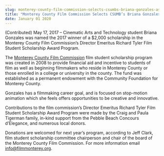 ```yaml
---
slug: monterey-county-film-commission-selects-csumbs-briana-gonzales-as-scholarship-winner
title: "Monterey County Film Commission Selects CSUMB’s Briana Gonzales as Scholarship Winner"
date: January 01 2020
---
```


<p>(Contributed) May 17, 2017 – Cinematic Arts and Technology student Briana Gonzales was named the 2017 winner of a $2,000 scholarship in the Monterey County Film Commission’s Director Emeritus Richard Tyler Film Student Scholarship Award Program.</p><p>The <a href="http://filmmonterey.org">Monterey County Film Commission</a> film student scholarship program was created in 2008 to provide financial aid and incentive to students of film as well as beginning filmmakers who reside in Monterey County or those enrolled in a college or university in the county. The fund was established as a permanent endowment with the Community Foundation for Monterey County.
</p><p>Gonzales has a filmmaking career goal, and is focused on stop&#45;motion animation which she feels offers opportunities to be creative and innovative.
</p><p>Contributions to the film commission’s Director Emeritus Richard Tyler Film Student Scholarship Award Program were made by the Craig and Paula Tigerman family, in&#45;kind support from the Pebble Beach Concours d’Elegance, and numerous local donors.
</p><p>Donations are welcomed for next year’s program, according to Jeff Clark, film student scholarship committee chairperson and chair of the board of the Monterey County Film Commission.  For more information email <a href="&#109;&#x61;&#105;&#x6c;&#116;&#x6f;&#58;&#x69;&#110;&#x66;&#111;&#x40;&#102;&#x69;l&#109;&#x6d;&#111;&#x6e;&#116;&#x65;&#114;&#x65;&#121;&#x2e;&#111;&#x72;&#103;">info@filmmonterey.org</a>.
</p>
